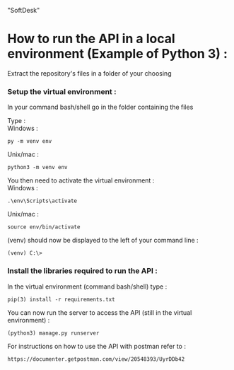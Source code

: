 "SoftDesk" 
# How to run the API in a local environment (Example of Python 3) :


Extract the repository's files in a folder of your choosing

### Setup the virtual environment :


In your command bash/shell go in the folder containing the files

Type :  
Windows :
```
py -m venv env
```
Unix/mac :
```
python3 -m venv env
```


You then need to activate the virtual environment :  
Windows :
```
.\env\Scripts\activate
```
Unix/mac :  
```
source env/bin/activate
```
(venv) should now be displayed to the left of your command line :
```
(venv) C:\>
```

### Install the libraries required to run the API :

In the virtual environment (command bash/shell) type : 
```
pip(3) install -r requirements.txt
```



You can now run the server to access the API (still in the virtual environment) :  

```
(python3) manage.py runserver

```

For instructions on how to use the API with postman refer to :
```
https://documenter.getpostman.com/view/20548393/UyrDDb42
```
